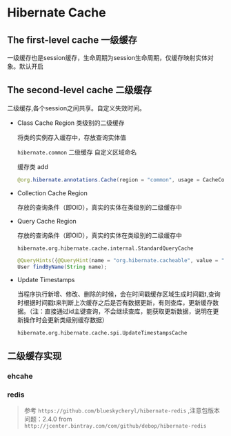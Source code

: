 # Hibernate Cache

## The first-level cache 一级缓存
一级缓存也是session缓存，生命周期为session生命周期，仅缓存映射实体对象。默认开启

## The second-level cache 二级缓存

二级缓存,各个session之间共享。自定义失效时间。

- Class Cache Region 类级别的二级缓存

    将类的实例存入缓存中，存放查询实体值

    `hibernate.common` 二级缓存 自定义区域命名

    缓存类 add
    ``` java
    @org.hibernate.annotations.Cache(region = "common", usage = CacheConcurrencyStrategy.READ_WRITE)
    ```
- Collection Cache Region

    存放的查询条件（即OID），真实的实体在类级别的二级缓存中
- Query Cache Region

    存放的查询条件（即OID），真实的实体在类级别的二级缓存中

    `hibernate.org.hibernate.cache.internal.StandardQueryCache`

    ``` java
    @QueryHints({@QueryHint(name = "org.hibernate.cacheable", value = "true")})
    User findByName(String name);
    ```

- Update Timestamps

    当程序执行新增、修改、删除的时候，会在时间戳缓存区域生成时间戳t,查询时根据时间戳t来判断上次缓存之后是否有数据更新，有则查库，更新缓存数据。（注：直接通过id主键查询，不会继续查库，能获取更新数据，说明在更新操作时会更新类级别缓存数据）

    `hibernate.org.hibernate.cache.spi.UpdateTimestampsCache`

## 二级缓存实现

### ehcahe

### redis

> 参考 `https://github.com/blueskycheryl/hibernate-redis` ,注意包版本问题：2.4.0 from `http://jcenter.bintray.com/com/github/debop/hibernate-redis`

